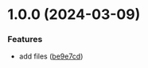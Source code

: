 # 1.0.0 (2024-03-09)


### Features

* add files ([be9e7cd](https://github.com/danechkavibe/git-extended/commit/be9e7cd3f721c72822e07e21b52b6fe994461d6e))



